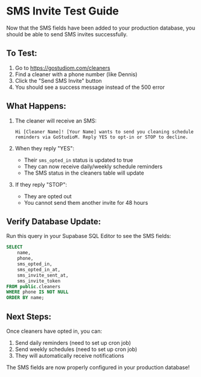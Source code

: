# SMS Invite Test Guide

Now that the SMS fields have been added to your production database, you should be able to send SMS invites successfully.

## To Test:

1. Go to https://gostudiom.com/cleaners
2. Find a cleaner with a phone number (like Dennis)
3. Click the "Send SMS Invite" button
4. You should see a success message instead of the 500 error

## What Happens:

1. The cleaner will receive an SMS:
   ```
   Hi [Cleaner Name]! [Your Name] wants to send you cleaning schedule reminders via GoStudioM. Reply YES to opt-in or STOP to decline.
   ```

2. When they reply "YES":
   - Their `sms_opted_in` status is updated to true
   - They can now receive daily/weekly schedule reminders
   - The SMS status in the cleaners table will update

3. If they reply "STOP":
   - They are opted out
   - You cannot send them another invite for 48 hours

## Verify Database Update:

Run this query in your Supabase SQL Editor to see the SMS fields:

```sql
SELECT 
    name,
    phone,
    sms_opted_in,
    sms_opted_in_at,
    sms_invite_sent_at,
    sms_invite_token
FROM public.cleaners
WHERE phone IS NOT NULL
ORDER BY name;
```

## Next Steps:

Once cleaners have opted in, you can:
1. Send daily reminders (need to set up cron job)
2. Send weekly schedules (need to set up cron job)
3. They will automatically receive notifications

The SMS fields are now properly configured in your production database!
